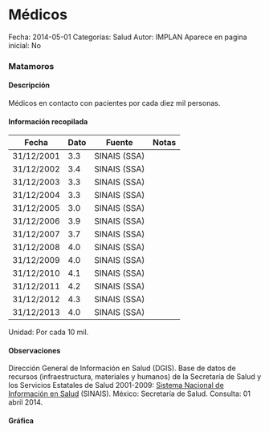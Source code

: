 Médicos
=====

Fecha: 2014-05-01
Categorías: Salud
Autor: IMPLAN
Aparece en pagina inicial: No

### Matamoros

#### Descripción

Médicos en contacto con pacientes por cada diez mil personas.

<!-- break -->

#### Información recopilada

<table class="table table-hover table-bordered matriz">
  <thead>
    <tr><th>Fecha</th><th>Dato</th><th>Fuente</th><th>Notas</th></tr>
  </thead>
  <tbody>
    <tr><td class="centrado">31/12/2001</td><td class="derecha">3.3</td><td>SINAIS (SSA)</td><td></td></tr>
    <tr><td class="centrado">31/12/2002</td><td class="derecha">3.4</td><td>SINAIS (SSA)</td><td></td></tr>
    <tr><td class="centrado">31/12/2003</td><td class="derecha">3.3</td><td>SINAIS (SSA)</td><td></td></tr>
    <tr><td class="centrado">31/12/2004</td><td class="derecha">3.3</td><td>SINAIS (SSA)</td><td></td></tr>
    <tr><td class="centrado">31/12/2005</td><td class="derecha">3.0</td><td>SINAIS (SSA)</td><td></td></tr>
    <tr><td class="centrado">31/12/2006</td><td class="derecha">3.9</td><td>SINAIS (SSA)</td><td></td></tr>
    <tr><td class="centrado">31/12/2007</td><td class="derecha">3.7</td><td>SINAIS (SSA)</td><td></td></tr>
    <tr><td class="centrado">31/12/2008</td><td class="derecha">4.0</td><td>SINAIS (SSA)</td><td></td></tr>
    <tr><td class="centrado">31/12/2009</td><td class="derecha">4.0</td><td>SINAIS (SSA)</td><td></td></tr>
    <tr><td class="centrado">31/12/2010</td><td class="derecha">4.1</td><td>SINAIS (SSA)</td><td></td></tr>
    <tr><td class="centrado">31/12/2011</td><td class="derecha">4.2</td><td>SINAIS (SSA)</td><td></td></tr>
    <tr><td class="centrado">31/12/2012</td><td class="derecha">4.3</td><td>SINAIS (SSA)</td><td></td></tr>
    <tr><td class="centrado">31/12/2013</td><td class="derecha">4.0</td><td>SINAIS (SSA)</td><td></td></tr>
  </tbody>
</table>

Unidad: Por cada 10 mil.

#### Observaciones

Dirección General de Información en Salud (DGIS). Base de datos de recursos (infraestructura, materiales y humanos) de la Secretaría de Salud y los Servicios Estatales de Salud 2001-2009: [Sistema Nacional de Información en Salud](http://www.sinais.salud.gob.mx) (SINAIS). México: Secretaría de Salud. Consulta: 01 abril 2014.

#### Gráfica

<div id="Morrisatqyezhv" class="grafica"></div>
<script>
new Morris.Line({
element: 'Morrisatqyezhv',
data: [{ fecha: '2001-12-31', dato: 3.3000 },{ fecha: '2002-12-31', dato: 3.4000 },{ fecha: '2003-12-31', dato: 3.3000 },{ fecha: '2004-12-31', dato: 3.3000 },{ fecha: '2005-12-31', dato: 3.0000 },{ fecha: '2006-12-31', dato: 3.9000 },{ fecha: '2007-12-31', dato: 3.7000 },{ fecha: '2008-12-31', dato: 4.0000 },{ fecha: '2009-12-31', dato: 4.0000 },{ fecha: '2010-12-31', dato: 4.1000 },{ fecha: '2011-12-31', dato: 4.2000 },{ fecha: '2012-12-31', dato: 4.3000 },{ fecha: '2013-12-31', dato: 4.0000 }],
xkey: 'fecha',
ykeys: ['dato'],
labels: ['Dato'],
lineColors: ['#FF5B02'],
xLabelFormat: function(d) { return d.getDate()+'/'+(d.getMonth()+1)+'/'+d.getFullYear(); },
dateFormat: function(ts) { var d = new Date(ts); return d.getDate() + '/' + (d.getMonth() + 1) + '/' + d.getFullYear(); }
});
</script>
